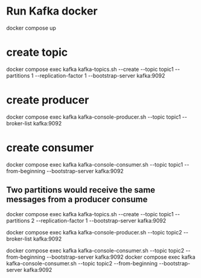 # Run Kafka docker
docker compose up

# create topic
docker compose exec kafka kafka-topics.sh --create --topic topic1 --partitions 1 --replication-factor 1 --bootstrap-server kafka:9092

# create producer
docker compose exec kafka kafka-console-producer.sh --topic topic1 --broker-list kafka:9092

# create consumer
docker compose exec kafka kafka-console-consumer.sh --topic topic1 --from-beginning --bootstrap-server kafka:9092

## Two partitions would receive the same messages from a producer consume  

docker compose exec kafka kafka-topics.sh --create --topic topic1 --partitions 2 --replication-factor 1 --bootstrap-server kafka:9092

docker compose exec kafka kafka-console-producer.sh --topic topic2 --broker-list kafka:9092

docker compose exec kafka kafka-console-consumer.sh --topic topic2 --from-beginning --bootstrap-server kafka:9092
docker compose exec kafka kafka-console-consumer.sh --topic topic2 --from-beginning --bootstrap-server kafka:9092
